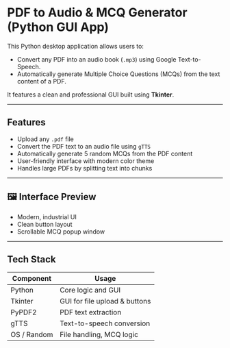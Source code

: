 #  PDF to Audio & MCQ Generator (Python GUI App)

This Python desktop application allows users to:
-  Convert any PDF into an audio book (`.mp3`) using Google Text-to-Speech.
-  Automatically generate Multiple Choice Questions (MCQs) from the text content of a PDF.

It features a clean and professional GUI built using **Tkinter**.

---

##  Features

-  Upload any `.pdf` file
-  Convert the PDF text to an audio file using `gTTS`
-  Automatically generate 5 random MCQs from the PDF content
-  User-friendly interface with modern color theme
- Handles large PDFs by splitting text into chunks

---

## 🖼️ Interface Preview

- Modern, industrial UI
- Clean button layout
- Scrollable MCQ popup window

---

##  Tech Stack

| Component        | Usage                         |
|------------------|-------------------------------|
| Python           | Core logic and GUI            |
| Tkinter          | GUI for file upload & buttons |
| PyPDF2           | PDF text extraction           |
| gTTS             | Text-to-speech conversion     |
| OS / Random      | File handling, MCQ logic      |



